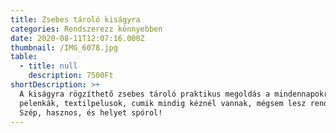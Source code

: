 ```yaml
---
title: Zsebes tároló kiságyra
categories: Rendszerezz könnyebben
date: 2020-08-11T12:07:16.000Z
thumbnail: /IMG_6078.jpg
table:
  - title: null
    description: 7500Ft
shortDescription: >+
  A kiságyra rögzíthető zsebes tároló praktikus megoldás a mindennapokra –
  pelenkák, textilpelusok, cumik mindig kéznél vannak, mégsem lesz rendetlenség.
  Szép, hasznos, és helyet spórol!
---
```


